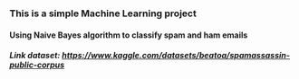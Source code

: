 ### This is a simple Machine Learning project
#### Using Naive Bayes algorithm to classify spam and ham emails
##### Link dataset: https://www.kaggle.com/datasets/beatoa/spamassassin-public-corpus


